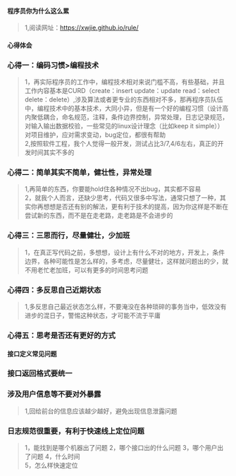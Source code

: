#### 程序员你为什么这么累

>1,阅读网址：https://xwjie.github.io/rule/

#### 心得体会

### 心得一：编码习惯>编程技术
>1，再实际程序员的工作中，编程技术相对来说门槛不高，有些基础，并且工作内容基本是CURD（create：insert update：update read：select delete：delete）,涉及算法或者更专业的东西相对不多，那再程序员队伍中，编程技术中的基本技术，大同小异，但是有一个好的编程习惯（设计高内聚低耦合，命名规范，注释，条件边界控制，异常处理，日志记录规范，对输入输出数据校验，一些常见的linux设计理念（比如keep it simple））对项目维护，应对需求变动，bug定位，都很有帮助        
>2,按照软件工程，我个人觉得一般开发，测试占比3/7,4/6左右，真正的开发时间其实不多的        

### 心得二：简单其实不简单，健壮性，异常处理
>1,再简单的东西，你要能hold住各种情况不出bug，其实都不容易            
>2，就我个人而言，还缺少思考，代码又很多中写法，通常只想了一种，其实你再想想是否还有别的解法，更有利于技术的提高，因为你这样是不断在尝试新的东西，而不是在走老路，走老路是不会进步的             

### 心得三：三思而行，尽量健壮，少加班
>1，在真正写代码之前，多想想，设计上有什么不对的地方，开发上，条件边界，各种可能性是怎么样的，多考虑，尽量健壮，这样就问题出的少，就不用老忙老加班，可以有更多的时间思考问题        

### 心得四：多反思自己近期状态
>1,多反思自己最近状态怎么样，不要淹没在各种琐碎的事务当中，低效没有进步的混日子，警惕这种状态，才可能不流于平庸        

### 心得五：思考是否还有更好的方式

#### 接口定义常见问题

### 接口返回格式要统一

### 涉及用户信息等不要对外暴露
>1,回给前台的信息应该越少越好，避免出现信息泄露问题           


### 日志规范很重要，有利于快速线上定位问题
>1，能找到是哪个机器出了问题
>2，哪个接口出的什么问题
>3，哪个用户出了问题
>4，什么时间  
>5，怎么样快速定位   